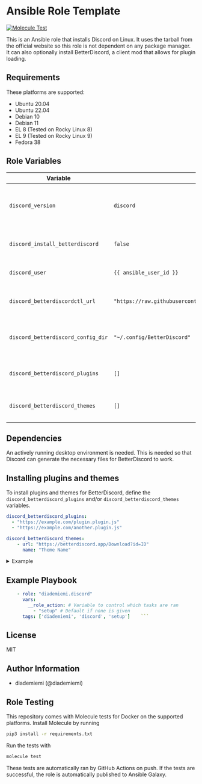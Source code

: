 Ansible Role Template
=========

[![Molecule Test](https://github.com/diademiemi/ansible_role_discord/actions/workflows/molecule.yml/badge.svg)](https://github.com/diademiemi/ansible_role_discord/actions/workflows/molecule.yml)

This is an Ansible role that installs Discord on Linux. It uses the tarball from the official website so this role is not dependent on any package manager.  
It can also optionally install BetterDiscord, a client mod that allows for plugin loading.  

Requirements
------------
These platforms are supported:
- Ubuntu 20.04  
- Ubuntu 22.04  
- Debian 10  
- Debian 11  
- EL 8 (Tested on Rocky Linux 8)  
- EL 9 (Tested on Rocky Linux 9)  
- Fedora 38  

<!--
- List hardware requirements here  
-->

Role Variables
--------------

Variable | Default | Description
--- | --- | ---
`discord_version` | `discord` | Version of Discord to install. Valid options are: `[discord, canary, ptb]`
`discord_install_betterdiscord` | `false` | Whether to install BetterDiscord or not.
`discord_user` | `{{ ansible_user_id }}` | User to install BetterDiscord with.
`discord_betterdiscordctl_url` | `"https://raw.githubusercontent.com/bb010g/betterdiscordctl/master/betterdiscordctl"` | URL to download betterdiscordctl from.
`discord_betterdiscord_config_dir` | `"~/.config/BetterDiscord"` | Directory to install BetterDiscord plugins and themes to.
`discord_betterdiscord_plugins` | `[]` | List of BetterDiscord plugins to install.
`discord_betterdiscord_themes` | `[]` | List of BetterDiscord themes to install.

Dependencies
------------
An actively running desktop environment is needed. This is needed so that Discord can generate the necessary files for BetterDiscord to work.  


Installing plugins and themes
-----------------------------

To install plugins and themes for BetterDiscord, define the `discord_betterdiscord_plugins` and/or `discord_betterdiscord_themes` variables.
```yaml
discord_betterdiscord_plugins:
  - "https://example.com/plugin.plugin.js"
  - "https://example.com/another.plugin.js"

discord_betterdiscord_themes:
    - url: "https://betterdiscord.app/Download?id=ID"
      name: "Theme Name"
```

<details> <summary> Example </summary>

```yaml
discord_betterdiscord_plugins:
  - "https://raw.githubusercontent.com/rauenzi/BetterDiscordAddons/master/Plugins/BetterRoleColors/BetterRoleColors.plugin.js"

discord_betterdiscord_themes:
  - url: https://betterdiscord.app/Download?id=124
    name: HorizontalServerList
```

</details>

Example Playbook
----------------

```yaml
    - role: "diademiemi.discord"
      vars:
        __role_action: # Variable to control which tasks are ran
          - "setup" # Default if none is given
      tags: ['diademiemi', 'discord', 'setup']    ```

```

License
-------

MIT

Author Information
------------------

- diademiemi (@diademiemi)

Role Testing
------------

This repository comes with Molecule tests for Docker on the supported platforms.
Install Molecule by running

```bash
pip3 install -r requirements.txt
```

Run the tests with

```bash
molecule test
```

These tests are automatically ran by GitHub Actions on push. If the tests are successful, the role is automatically published to Ansible Galaxy.
